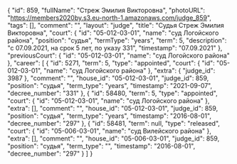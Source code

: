 {
    "id": 859,
    "fullName": "Стреж Эмилия Викторовна",
    "photoURL": "https://members2020by.s3.eu-north-1.amazonaws.com/judge_859",
    "tags": [],
    "comment": "",
    "layout": "judge",
    "title": "Судья Стреж Эмилия Викторовна",
    "court": {
        "id": "05-012-03-01",
        "name": "суд Логойского района",
        "position": "судья",
        "termType": "years",
        "term": 5,
        "description": "c 07.09.2021, на срок 5 лет, по указу 331",
        "timestamp": "07.09.2021"
    },
    "previousCourt": {
        "id": "05-012-03-01",
        "name": "суд Логойского района"
    },
    "career": [
        {
            "id": 5271,
            "term": 5,
            "type": "appointed",
            "court": {
                "id": "05-012-03-01",
                "name": "суд Логойского района"
            },
            "extra": {
                "judge_id": 3987
            },
            "comment": "",
            "house_id": "05-012-03-01",
            "judge_id": 859,
            "position": "судья",
            "term_type": "years",
            "timestamp": "2021-09-07",
            "decree_number": "331"
        },
        {
            "id": 58480,
            "term": 5,
            "type": "appointed",
            "court": {
                "id": "05-012-03-01",
                "name": "суд Логойского района"
            },
            "extra": [],
            "comment": "",
            "house_id": "05-012-03-01",
            "judge_id": 859,
            "position": "судья",
            "term_type": "years",
            "timestamp": "2016-08-01",
            "decree_number": "297"
        },
        {
            "id": 58481,
            "term": null,
            "type": "released",
            "court": {
                "id": "05-006-03-01",
                "name": "суд Вилейского района"
            },
            "extra": [],
            "comment": "",
            "house_id": "05-006-03-01",
            "judge_id": 859,
            "position": "судья",
            "term_type": "",
            "timestamp": "2016-08-01",
            "decree_number": "297"
        }
    ]
}